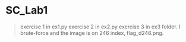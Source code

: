 # SC_Lab1
> exercise 1 in ex1.py
> exercise 2 in ex2.py
> exercise 3 in ex3 folder. I brute-force and the image is on 246 index, flag_d246.png.
